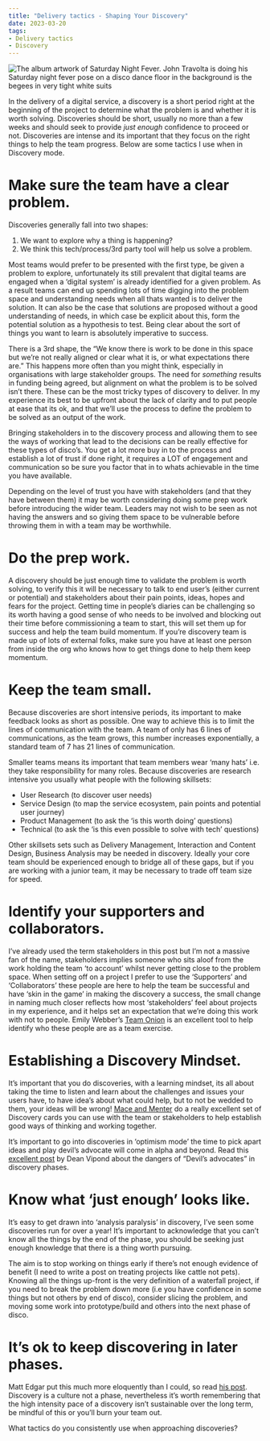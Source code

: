 ```yaml
---
title: "Delivery tactics - Shaping Your Discovery"
date: 2023-03-20
tags: 
- Delivery tactics
- Discovery
---
```

![The album artwork of Saturday Night Fever. John Travolta is doing his Saturday night fever pose on a disco dance floor in the background is the begees in very tight white suits](/images/SaturdayNightFever.jpg)

In the delivery of a digital service, a discovery is a short period right at the beginning of the project to determine what the problem is and whether it is worth solving. Discoveries should be short, usually no more than a few weeks and should seek to provide *just enough* confidence to proceed or not. Discoveries are intense and its important that they focus on the right things to help the team progress. Below are some tactics I use when in Discovery mode.

# Make sure the team have a clear problem.

Discoveries generally fall into two shapes:

1. We want to explore why a thing is happening?
2. We think this tech/process/3rd party tool will help us solve a problem.

Most teams would prefer to be presented with the first type, be given a problem to explore, unfortunately its still prevalent that digital teams are engaged when a ‘digital system’ is already identified for a given problem. As a result teams can end up spending lots of time digging into the problem space and understanding needs when all thats wanted is to deliver the solution. It can also be the case that solutions are proposed without a good understanding of needs, in which case be explicit about this, form the potential solution as a hypothesis to test. Being clear about the sort of things you want to learn is absolutely imperative to success.

There is a 3rd shape, the “We know there is work to be done in this space but we’re not really aligned or clear what it is, or what expectations there are.” This happens more often than you might think, especially in organisations with large stakeholder groups. The need for *something* results in funding being agreed, but alignment on what the problem is to be solved isn’t there. These can be the most tricky types of discovery to deliver. In my experience its best to be upfront about the lack of clarity and to put people at ease that its ok, and that we’ll use the process to define the problem to be solved as an output of the work. 

Bringing stakeholders in to the discovery process and allowing them to see the ways of working that lead to the decisions can be really effective for these types of disco’s. You get a lot more buy in to the process and establish a lot of trust if done right, it requires a LOT of engagement and communication so be sure you factor that in to whats achievable in the time you have available. 

Depending on the level of trust you have with stakeholders (and that they have between them) it may be worth considering doing some prep work before introducing the wider team. Leaders may not wish to be seen as not having the answers and so giving them space to be vulnerable before throwing them in with a team may be worthwhile.

# Do the prep work.

A discovery should be just enough time to validate the problem is worth solving, to verify this it will be necessary to talk to end user’s (either current or potential) and stakeholders about their pain points, ideas, hopes and fears for the project. Getting time in people’s diaries can be challenging so its worth having a good sense of who needs to be involved and blocking out their time before commissioning a team to start, this will set them up for success and help the team build momentum. If you’re discovery team is made up of lots of external folks, make sure you have at least one person from inside the org who knows how to get things done to help them keep momentum.

# Keep the team small.

Because discoveries are short intensive periods, its important to make feedback looks as short as possible. One way to achieve this is to limit the lines of communication with the team. A team of only has 6 lines of communications, as the team grows, this number increases exponentially, a standard team of 7 has 21 lines of communication.

Smaller teams means its important that team members wear ‘many hats’ i.e. they take responsibility for many roles. Because discoveries are research intensive you usually what people with the following skillsets:

- User Research (to discover user needs)
- Service Design (to map the service ecosystem, pain points and potential user journey)
- Product Management (to ask the ‘is this worth doing’ questions)
- Technical (to ask the ‘is this even possible to solve with tech’ questions)

Other skillsets sets such as Delivery Management, Interaction and Content Design, Business Analysis may be needed in discovery. Ideally your core team should be experienced enough to bridge all of these gaps, but if you are working with a junior team, it may be necessary to trade off team size for speed.

# Identify your supporters and collaborators.

I’ve already used the term stakeholders in this post but I’m not a massive fan of the name, stakeholders implies someone who sits aloof from the work holding the team ‘to account’ whilst never getting close to the problem space.  When setting off on a project I prefer to use the ‘Supporters’ and ‘Collaborators’ these people are here to help the team be successful and have ‘skin in the game’ in making the discovery a success, the small change in naming much closer reflects how most ‘stakeholders’ feel about projects in my experience, and it helps set an expectation that we’re doing this work with not to people. Emily Webber’s [Team Onion](https://teamonion.works/) is an excellent tool to help identify who these people are as a team exercise.

# Establishing a Discovery Mindset.

It’s important that you do discoveries, with a learning mindset, its all about taking the time to listen and learn about the challenges and issues your users have, to have idea’s about what could help, but to not be wedded to them, your ideas will be wrong! [Mace and Menter](https://www.macementer.com/blog/discovery-mindset-cards) do a really excellent set of Discovery cards you can use with the team or stakeholders to help establish good ways of thinking and working together.

It’s important to go into discoveries in ‘optimism mode’ the time to pick apart ideas and play devil’s advocate will come in alpha and beyond. Read this [excellent post](https://deanvipond.medium.com/casting-out-the-devils-advocate-ac11271415d1) by Dean Vipond about the dangers of “Devil’s advocates” in discovery phases.

# Know what ‘just enough’ looks like.

It’s easy to get drawn into ‘analysis paralysis’ in discovery, I’ve seen some discoveries run for over a year! It’s important to acknowledge that you can’t know all the things by the end of the phase, you should be seeking just enough knowledge that there is a thing worth pursuing. 

The aim is to stop working on things early if there’s not enough evidence of benefit (I need to write a post on treating projects like cattle not pets). Knowing all the things up-front is the very definition of a waterfall project, if you need to break the problem down more (i.e you have confidence in some things but not others by end of disco), consider slicing the problem, and moving some work into prototype/build and others into the next phase of disco. 

# It’s ok to keep discovering in later phases.

Matt Edgar put this much more eloquently than I could, so read [his post](https://blog.mattedgar.com/2016/09/15/the-quick-and-the-dead-or-6-things-that-change-when-your-service-goes-live/). Discovery is a culture not a phase, nevertheless it’s worth remembering that the high intensity pace of a discovery isn’t sustainable over the long term, be mindful of this or you’ll burn your team out.

What tactics do you consistently use when approaching discoveries?
